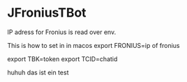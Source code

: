 # JFroniusTBot


IP adress for Fronius is read over env.

This is how to set in in macos
export FRONIUS=ip of fronius

export TBK=token
export TCID=chatid


huhuh das ist ein test
